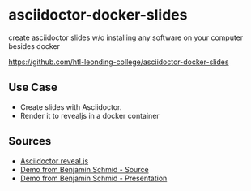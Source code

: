 # asciidoctor-docker-slides

create asciidoctor slides w/o installing any software on your computer besides docker

https://github.com/htl-leonding-college/asciidoctor-docker-slides

##  Use Case

* Create slides with Asciidoctor.
* Render it to revealjs in a docker container

## Sources

* [Asciidoctor reveal.js](https://asciidoctor.org/docs/asciidoctor-revealjs/)
* [Demo from Benjamin Schmid - Source](https://github.com/bentolor/java9to13)
* [Demo from Benjamin Schmid - Presentation](https://bentolor.github.io/java9to13/)